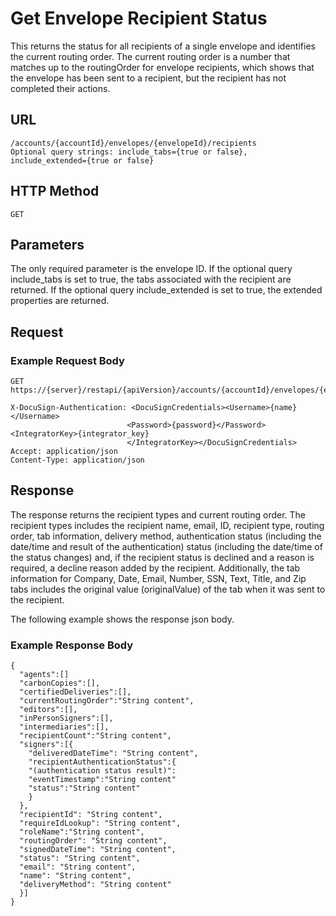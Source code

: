 # Get Envelope Recipient Status

This returns the status for all recipients of a single envelope and identifies the
current routing order. The current routing order is a number that matches up to the
routingOrder for envelope recipients, which shows that the envelope has been sent to
a recipient, but the recipient has not completed their actions.

## URL

    /accounts/{accountId}/envelopes/{envelopeId}/recipients
    Optional query strings: include_tabs={true or false}, include_extended={true or false}

## HTTP Method

    GET

## Parameters

The only required parameter is the envelope ID. If the optional query include_tabs
is set to true, the tabs associated with the recipient are returned. If the optional
query include_extended is set to true, the extended properties are returned.

## Request

### Example Request Body

    GET https://{server}/restapi/{apiVersion}/accounts/{accountId}/envelopes/{envelopeId}/recipients
    
    X-DocuSign-Authentication: <DocuSignCredentials><Username>{name}</Username>
                              <Password>{password}</Password><IntegratorKey>{integrator_key}
                              </IntegratorKey></DocuSignCredentials>
    Accept: application/json
    Content-Type: application/json

## Response

The response returns the recipient types and current routing order.
The recipient types includes the recipient name, email, ID, recipient type,
routing order, tab information, delivery method, authentication status
(including the date/time and result of the authentication) status
(including the date/time of the status changes) and, if the recipient status
is declined and a reason is required, a decline reason added by the recipient.
Additionally, the tab information for Company, Date, Email, Number, SSN, Text, Title,
and Zip tabs includes the original value (originalValue) of the tab when it was sent to the recipient.

The following example shows the response json body.

### Example Response Body

    {
      "agents":[]
      "carbonCopies":[],
      "certifiedDeliveries":[],
      "currentRoutingOrder":"String content",
      "editors":[],
      "inPersonSigners":[],
      "intermediaries":[],
      "recipientCount":"String content",
      "signers":[{
        "deliveredDateTime": "String content",
        "recipientAuthenticationStatus":{
        "(authentication status result)":
        "eventTimestamp":"String content"
        "status":"String content"
        }
      },
      "recipientId": "String content",
      "requireIdLookup": "String content",
      "roleName":"String content",
      "routingOrder": "String content",
      "signedDateTime": "String content",
      "status": "String content",
      "email": "String content",
      "name": "String content",
      "deliveryMethod": "String content"
      }]
    }
